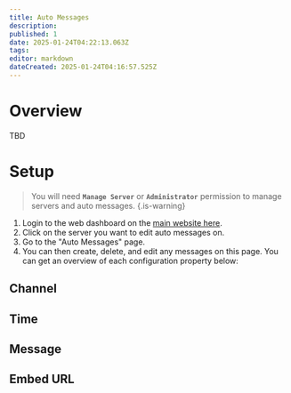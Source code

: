 ```yaml
---
title: Auto Messages
description: 
published: 1
date: 2025-01-24T04:22:13.063Z
tags: 
editor: markdown
dateCreated: 2025-01-24T04:16:57.525Z
---
```


# Overview
TBD

# Setup

> You will need **`Manage Server`** or **`Administrator`** permission to manage servers and auto messages.
{.is-warning}

1. Login to the web dashboard on the [main website here](https://cakey.bot/dashboard/public).
2. Click on the server you want to edit auto messages on.
3. Go to the "Auto Messages" page.
4. You can then create, delete, and edit any messages on this page. You can get an overview of each configuration property below:

## Channel

## Time

## Message

## Embed URL